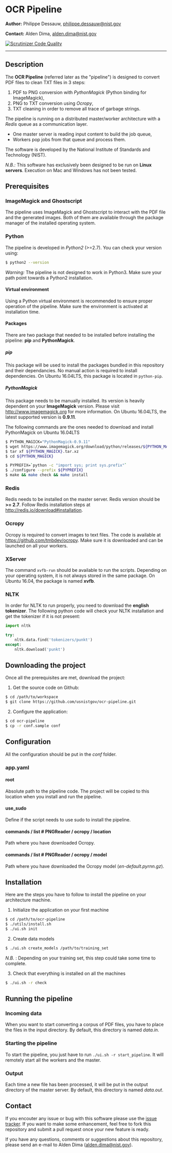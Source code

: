 # OCR Pipeline

**Author:** Philippe Dessauw, philippe.dessauw@nist.gov

**Contact:** Alden Dima, alden.dima@nist.gov

[![Scrutinizer Code Quality](https://scrutinizer-ci.com/g/usnistgov/ocr-pipeline/badges/quality-score.png?b=master)](https://scrutinizer-ci.com/g/usnistgov/ocr-pipeline/?branch=master)

-----

## Description

The **OCR Pipeline** (referred later as the "pipeline") is designed to convert PDF files to clean TXT files in 3 steps:

1. PDF to PNG conversion with *PythonMagick* (Python binding for ImageMagick),
2. PNG to TXT conversion using *Ocropy*,
3. TXT cleaning in order to remove all trace of garbage strings.

The pipeline is running on a distributed master/worker architecture with a *Redis* queue as a communication layer.

* One master server is reading input content to build the job queue,
* Workers pop jobs from that queue and process them.

The software is developed by the National Institute of Standards and Technology (NIST).

*N.B.:* This software has exclusively been designed to be run on **Linux servers**. Execution on Mac and Windows has not
been tested.


## Prerequisites

### ImageMagick and Ghostscript

The pipeline uses ImageMagick and Ghostscript to interact with the PDF file and the generated images. Both of them are available 
through the package manager of the installed operating system.

### Python

The pipeline is developed in *Python2* (>=2.7). You can check your version using:

```bash
$ python2 --version
```

*Warning:* The pipeline is not designed to work in Python3. Make sure your path point towards a Python2 installation.

#### Virtual environment

Using a Python virtual environment is recommended to ensure proper operation of the pipeline. Make sure the environment
is activated at installation time.

#### Packages

There are two package that needed to be installed before installing the pipeline: **pip** and **PythonMagick**.

##### pip

This package will be used to install the packages bundled in this repository and their dependancies. No manual action is
required to install dependencies. On Ubuntu 16.04LTS, this package is located in `python-pip`.

##### PythonMagick

This package needs to be manually installed. Its version is heavily dependent on your **ImageMagick** version. Please
visit http://www.imagemagick.org for more information. On Ubuntu 16.04LTS, the latest supported version is **0.9.11**.

The following commands are the ones needed to download and install PythonMagick on Ubuntu 16.04LTS

```bash
$ PYTHON_MAGICK="PythonMagick-0.9.11"
$ wget https://www.imagemagick.org/download/python/releases/${PYTHON_MAGICK}.tar.xz
$ tar xf ${PYTHON_MAGICK}.tar.xz
$ cd ${PYTHON_MAGICK}

$ PYPREFIX=`python -c "import sys; print sys.prefix"`
$ ./configure --prefix ${PYPREFIX}
$ make && make check && make install
```

### Redis

Redis needs to be installed on the master server. Redis version should be **>= 2.7**. Follow Redis installation steps at
http://redis.io/download#installation.

### Ocropy

Ocropy is required to convert images to text files. The code is available at https://github.com/tmbdev/ocropy. Make sure
it is downloaded and can be launched on all your workers.

### XServer

The command `xvfb-run` should be available to run the scripts. Depending on your operating system, it is not always
stored in the same package. On Ubuntu 16.04, the package is named **xvfb**.

### NLTK

In order for NLTK to run properly, you need to download the **english tokenizer**. The following python code will check
your NLTK installation and get the tokenizer if it is not present:

```python
import nltk

try:
    nltk.data.find('tokenizers/punkt')
except:
    nltk.download('punkt')
```


## Downloading the project

Once all the prerequisites are met, download the project:

1. Get the source code on Github:

```bash
$ cd /path/to/workspace
$ git clone https://github.com/usnistgov/ocr-pipeline.git
```

2. Configure the application:

```bash
$ cd ocr-pipeline
$ cp -r conf.sample conf
```


## Configuration

All the configuration should be put in the *conf* folder.

### app.yaml

#### root

Absolute path to the pipeline code. The project will be copied to this location when you install and run the pipeline.

#### use_sudo

Define if the script needs to use sudo to install the pipeline.

#### commands / list # PNGReader / ocropy / location

Path where you have downloaded Ocropy.

#### commands / list # PNGReader / ocropy / model

Path where you have downloaded the Ocropy model (*en-default.pyrnn.gz*).


## Installation

Here are the steps you have to follow to install the pipeline on your architecture machine.

1. Initialize the application on your first machine

```bash
$ cd /path/to/ocr-pipeline
$ ./utils/install.sh
$ ./ui.sh init
```

2. Create data models

```bash
$ ./ui.sh create_models /path/to/training_set
```

*N.B.* : Depending on your training set, this step could take some time to complete.

3. Check that everything is installed on all the machines

```bash
$ ./ui.sh -r check
```

## Running the pipeline

### Incoming data

When you want to start converting a corpus of PDF files, you have to place the files in the input directory. By default,
this directory is named *data.in*.

### Starting the pipeline

To start the pipeline, you just have to run `./ui.sh -r start_pipeline`. It will remotely start all the workers and the
master.

### Output

Each time a new file has been processed, it will be put in the output directory of the master server. By default, this
directory is named *data.out*.

## Contact

If you encouter any issue or bug with this software please use the [issue tracker](https://github.com/usnistgov/ocr-pipeline/issues).
If you want to make some enhancement, feel free to fork this repository and submit a pull request once your new feature
is ready.

If you have any questions, comments or suggestions about this repository, please send an e-mail to Alden Dima
(alden.dima@nist.gov).
